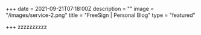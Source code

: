 +++
date = 2021-09-21T07:18:00Z
description = ""
image = "/images/service-2.png"
title = "FreeSign | Personal Blog"
type = "featured"

+++
zzzzzzzzzz